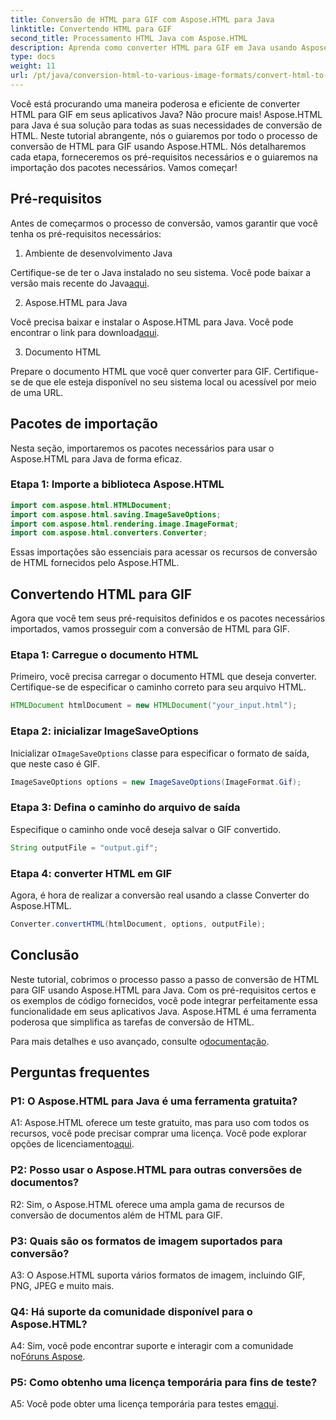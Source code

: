 ```yaml
---
title: Conversão de HTML para GIF com Aspose.HTML para Java
linktitle: Convertendo HTML para GIF
second_title: Processamento HTML Java com Aspose.HTML
description: Aprenda como converter HTML para GIF em Java usando Aspose.HTML. Um guia passo a passo abrangente para conversão eficiente de HTML para GIF.
type: docs
weight: 11
url: /pt/java/conversion-html-to-various-image-formats/convert-html-to-gif/
---
```

Você está procurando uma maneira poderosa e eficiente de converter HTML para GIF em seus aplicativos Java? Não procure mais! Aspose.HTML para Java é sua solução para todas as suas necessidades de conversão de HTML. Neste tutorial abrangente, nós o guiaremos por todo o processo de conversão de HTML para GIF usando Aspose.HTML. Nós detalharemos cada etapa, forneceremos os pré-requisitos necessários e o guiaremos na importação dos pacotes necessários. Vamos começar!

## Pré-requisitos

Antes de começarmos o processo de conversão, vamos garantir que você tenha os pré-requisitos necessários:

1. Ambiente de desenvolvimento Java

Certifique-se de ter o Java instalado no seu sistema. Você pode baixar a versão mais recente do Java[aqui](https://www.oracle.com/java/technologies/javase-downloads.html).

2. Aspose.HTML para Java

 Você precisa baixar e instalar o Aspose.HTML para Java. Você pode encontrar o link para download[aqui](https://releases.aspose.com/html/java/).

3. Documento HTML

Prepare o documento HTML que você quer converter para GIF. Certifique-se de que ele esteja disponível no seu sistema local ou acessível por meio de uma URL.

## Pacotes de importação

Nesta seção, importaremos os pacotes necessários para usar o Aspose.HTML para Java de forma eficaz. 

### Etapa 1: Importe a biblioteca Aspose.HTML

```java
import com.aspose.html.HTMLDocument;
import com.aspose.html.saving.ImageSaveOptions;
import com.aspose.html.rendering.image.ImageFormat;
import com.aspose.html.converters.Converter;
```

Essas importações são essenciais para acessar os recursos de conversão de HTML fornecidos pelo Aspose.HTML.

## Convertendo HTML para GIF

Agora que você tem seus pré-requisitos definidos e os pacotes necessários importados, vamos prosseguir com a conversão de HTML para GIF.

### Etapa 1: Carregue o documento HTML

Primeiro, você precisa carregar o documento HTML que deseja converter. Certifique-se de especificar o caminho correto para seu arquivo HTML.

```java
HTMLDocument htmlDocument = new HTMLDocument("your_input.html");
```

### Etapa 2: inicializar ImageSaveOptions

 Inicializar o`ImageSaveOptions` classe para especificar o formato de saída, que neste caso é GIF.

```java
ImageSaveOptions options = new ImageSaveOptions(ImageFormat.Gif);
```

### Etapa 3: Defina o caminho do arquivo de saída

Especifique o caminho onde você deseja salvar o GIF convertido.

```java
String outputFile = "output.gif";
```

### Etapa 4: converter HTML em GIF

Agora, é hora de realizar a conversão real usando a classe Converter do Aspose.HTML.

```java
Converter.convertHTML(htmlDocument, options, outputFile);
```

## Conclusão

Neste tutorial, cobrimos o processo passo a passo de conversão de HTML para GIF usando Aspose.HTML para Java. Com os pré-requisitos certos e os exemplos de código fornecidos, você pode integrar perfeitamente essa funcionalidade em seus aplicativos Java. Aspose.HTML é uma ferramenta poderosa que simplifica as tarefas de conversão de HTML.

 Para mais detalhes e uso avançado, consulte o[documentação](https://reference.aspose.com/html/java/).

## Perguntas frequentes

### P1: O Aspose.HTML para Java é uma ferramenta gratuita?

 A1: Aspose.HTML oferece um teste gratuito, mas para uso com todos os recursos, você pode precisar comprar uma licença. Você pode explorar opções de licenciamento[aqui](https://purchase.aspose.com/buy).

### P2: Posso usar o Aspose.HTML para outras conversões de documentos?

R2: Sim, o Aspose.HTML oferece uma ampla gama de recursos de conversão de documentos além de HTML para GIF.

### P3: Quais são os formatos de imagem suportados para conversão?

A3: O Aspose.HTML suporta vários formatos de imagem, incluindo GIF, PNG, JPEG e muito mais.

### Q4: Há suporte da comunidade disponível para o Aspose.HTML?

 A4: Sim, você pode encontrar suporte e interagir com a comunidade no[Fóruns Aspose](https://forum.aspose.com/).

### P5: Como obtenho uma licença temporária para fins de teste?

 A5: Você pode obter uma licença temporária para testes em[aqui](https://purchase.aspose.com/temporary-license/).
